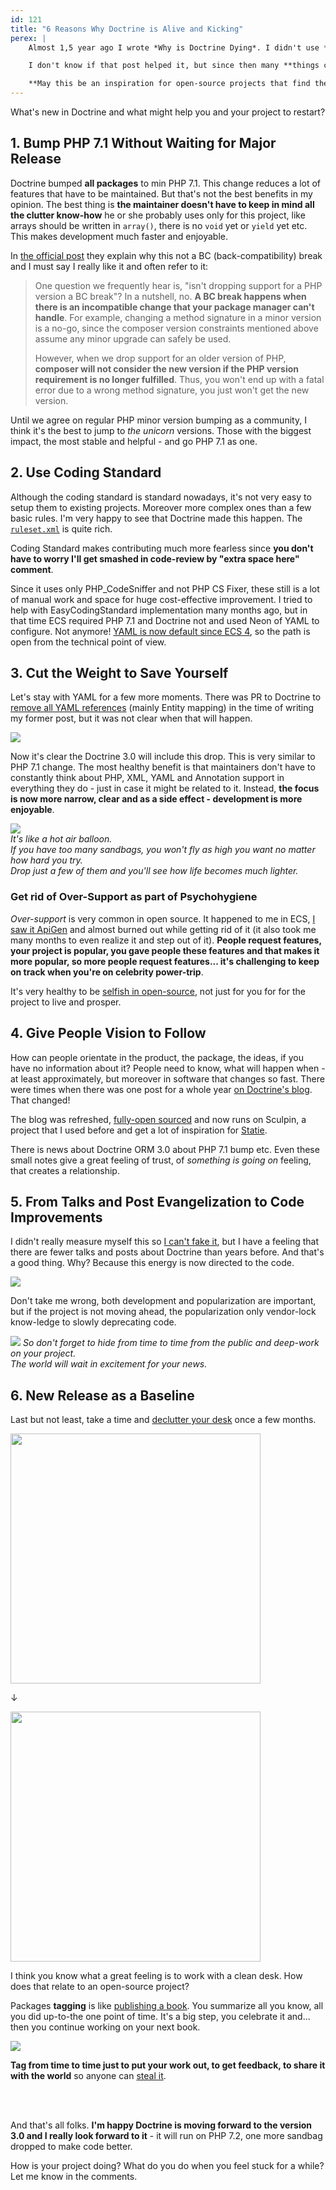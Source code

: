 ```yaml
---
id: 121
title: "6 Reasons Why Doctrine is Alive and Kicking"
perex: |
    Almost 1,5 year ago I wrote *Why is Doctrine Dying*. I didn't use *dead*, because it's is just state of time being. Open-source projects - like people - tend to find themselves on the top, being stuck or struggling with the right path from time to time. It's a completely normal process of evolution.

    I don't know if that post helped it, but since then many **things changed for better in Doctrine project**. Saying that this post deprecates my old view and celebrate changes.

    **May this be an inspiration for open-source projects that find themselves stuck and the maintainers that find themselves unhappy**.
---
```


What's new in Doctrine and what might help you and your project to restart?

## 1. Bump PHP 7.1 Without Waiting for Major Release

Doctrine bumped **all packages** to min PHP 7.1. This change reduces a lot of features that have to be maintained. But that's not the best benefits in my opinion. The best thing is **the maintainer doesn't have to keep in mind all the clutter know-how** he or she probably uses only for this project, like arrays should be written in `array()`, there is no `void` yet or `yield` yet etc. This makes development much faster and enjoyable.

In [the official post](https://www.doctrine-project.org/2017/07/25/php-7.1-requirement-and-composer.html) they explain why this not a BC (back-compatibility) break and I must say I really like it and often refer to it:

<blockquote class="blockquote mt-5 mb-5">
    One question we frequently hear is, "isn't dropping support for a PHP version a BC break"? In a nutshell, no. <strong>A BC break happens when there is an incompatible change that your package manager can't handle</strong>. For example, changing a method signature in a minor version is a no-go, since the composer version constraints mentioned above assume any minor upgrade can safely be used.

However, when we drop support for an older version of PHP, <strong>composer will not consider the new version if the PHP version requirement is no longer fulfilled</strong>. Thus, you won't end up with a fatal error due to a wrong method signature, you just won't get the new version.
</blockquote>

Until we agree on regular PHP minor version bumping as a community, I think it's the best to jump to *the unicorn* versions. Those with the biggest impact, the most stable and helpful - and go PHP 7.1 as one.

## 2. Use Coding Standard

Although the coding standard is standard nowadays, it's not very easy to setup them to existing projects. Moreover more complex ones than a few basic rules. I'm very happy to see that Doctrine made this happen. The [`ruleset.xml`](https://github.com/doctrine/coding-standard/blob/master/lib/Doctrine/ruleset.xml) is quite rich.

Coding Standard makes contributing much more fearless since **you don't have to worry I'll get smashed in code-review by "extra space here" comment**.

Since it uses only PHP_CodeSniffer and not PHP CS Fixer, these still is a lot of manual work and space for huge cost-effective improvement. I tried to help with EasyCodingStandard implementation many months ago, but in that time ECS required PHP 7.1 and Doctrine not and used Neon of YAML to configure. Not anymore! [YAML is now default since ECS 4](/blog/2018/03/26/new-in-easy-coding-standard-4-clean-symfony-standard-with-yaml-and-services/), so the path is open from the technical point of view.

## 3. Cut the Weight to Save Yourself

Let's stay with YAML for a few more moments. There was PR to Doctrine to [remove all YAML references](https://github.com/doctrine/doctrine2/pull/5932) (mainly Entity mapping) in the time of writing my former post, but it was not clear when that will happen.

<img src="/assets/images/posts/2018/doctrine-alive/yaml-drop.png" class="img-thumbnail">

Now it's clear the Doctrine 3.0 will include this drop. This is very similar to PHP 7.1 change. The most healthy benefit is that maintainers don't have to constantly think about PHP, XML, YAML and Annotation support in everything they do - just in case it might be related to it. Instead, **the focus is now more narrow, clear and as a side effect - development is more enjoyable**.

<div class="text-center">
    <img src="/assets/images/posts/2018/doctrine-alive/balloon.jpg" class="img-thumbnail">
    <br>
    <em>
        It's like a hot air balloon.<br>
        If you have too many sandbags, you won't fly as high you want no matter how hard you try.
        <br>
        Drop just a few of them and you'll see how life becomes much lighter.
    </em>
</div>

### Get rid of Over-Support as part of Psychohygiene

*Over-support* is very common in open source. It happened to me in ECS, [I saw it ApiGen](/blog/2017/09/04/how-apigen-survived-its-own-death//) and almost burned out while getting rid of it (it also took me many months to even realize it and step out of it). **People request features, your project is popular, you gave people these features and that makes it more popular, so more people request features... it's challenging to keep on track when you're on celebrity power-trip**.

It's very healthy to be [selfish in open-source](/blog/2018/06/21/open-source-is-selfish//), not just for you for for the project to live and prosper.

## 4. Give People Vision to Follow

How can people orientate in the product, the package, the ideas, if you have no information about it? People need to know, what will happen when - at least approximately, but moreover in software that changes so fast. There were times when there was one post for a whole year [on Doctrine's blog](https://www.doctrine-project.org/blog). That changed!

The blog was refreshed, [fully-open sourced](https://github.com/doctrine/doctrine-website) and now runs on Sculpin, a project that I used before and get a lot of inspiration for [Statie](https://www.statie.org).

There is news about Doctrine ORM 3.0 about PHP 7.1 bump etc. Even these small notes give a great feeling of trust, of *something is going on* feeling, that creates a relationship.

## 5. From Talks and Post Evangelization to Code Improvements

I didn't really measure myself this so [I can't fake it](https://www.goodreads.com/quotes/300097-i-only-believe-in-statistics-that-i-doctored-myself), but I have a feeling that there are fewer talks and posts about Doctrine than years before. And that's a good thing. Why? Because this energy is now directed to the code.

<img src="/assets/images/posts/2018/doctrine-alive/contrib.png" class="img-thumbnail">

Don't take me wrong, both development and popularization are important, but if the project is not moving ahead, the popularization only vendor-lock know-ledge to slowly deprecating code.

<div class="text-center">
    <img src="/assets/images/posts/2018/doctrine-alive/hide.jpg" class="img-thumbnail">
    <em>
        So don't forget to hide from time to time from the public and deep-work on your project.<br>
        The world will wait in excitement for your news.
    </em>
</div>

## 6. New Release as a Baseline

Last but not least, take a time and [declutter your desk](http://how-to-stay-organized.blogspot.com/2011/08/declutter-desk.html) once a few months.

<img src="https://4.bp.blogspot.com/-uISp2pDSrTs/Tjr1Rr_07NI/AAAAAAAAAls/F3cq72YywMw/s320/computer-desk-before.JPG" width="400px" class="img-thumbnail">

↓

<img src="https://4.bp.blogspot.com/-W7YoCGWIlP4/Tjr1y2qZaxI/AAAAAAAAAlw/RWqZI7ECmfQ/s320/computer-desk-after.JPG" width="400px" class="img-thumbnail">

I think you know what a great feeling is to work with a clean desk. How does that relate to an open-source project?

Packages **tagging** is like [publishing a book](https://www.doctrine-project.org/2017/07/25/php-7.1-requirement-and-composer.html). You summarize all you know, all you did up-to-the one point of time. It's a big step, you celebrate it and... then you continue working on your next book.

<img src="/assets/images/posts/2018/doctrine-alive/packages.png" class="img-thumbnail">

**Tag from time to time just to put your work out, to get feedback, to share it with the world** so anyone can [steal it](/blog/2017/09/25/3-non-it-books-that-help-you-to-become-better-programmer/#steal-like-and-artist-by-austing-kleon).

<br><br>

And that's all folks. **I'm happy Doctrine is moving forward to the version 3.0 and I really look forward to it** - it will run on PHP 7.2, one more sandbag dropped to make code better.

How is your project doing? What do you do when you feel stuck for a while? Let me know in the comments.
